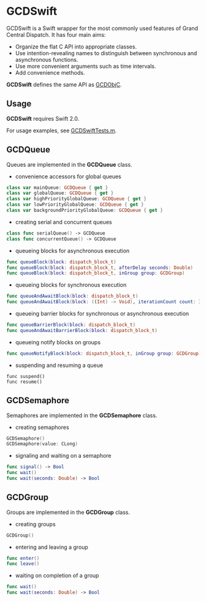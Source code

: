 # GCDSwift

GCDSwift is a Swift wrapper for the most commonly used features of Grand Central Dispatch.  It has four main aims:

* Organize the flat C API into appropriate classes.
* Use intention-revealing names to distinguish between synchronous and asynchronous functions. 
* Use more convenient arguments such as time intervals.
* Add convenience methods.

__GCDSwift__ defines the same API as [GCDObjC](https://github.com/mjmsmith/gcdobjc).

## Usage

__GCDSwift__ requires Swift 2.0.

For usage examples, see [GCDSwiftTests.m](https://github.com/mjmsmith/gcdswift/blob/master/GCDSwiftTests/GCDSwiftTests.swift).

## GCDQueue

Queues are implemented in the __GCDQueue__ class.

* convenience accessors for global queues

```swift
class var mainQueue: GCDQueue { get }
class var globalQueue: GCDQueue { get }
class var highPriorityGlobalQueue: GCDQueue { get }
class var lowPriorityGlobalQueue: GCDQueue { get }
class var backgroundPriorityGlobalQueue: GCDQueue { get }
```

* creating serial and concurrent queues

```swift
class func serialQueue() -> GCDQueue
class func concurrentQueue() -> GCDQueue
```

* queueing blocks for asynchronous execution

```swift
func queueBlock(block: dispatch_block_t)
func queueBlock(block: dispatch_block_t, afterDelay seconds: Double)
func queueBlock(block: dispatch_block_t, inGroup group: GCDGroup)
```

* queueing blocks for synchronous execution

```swift
func queueAndAwaitBlock(block: dispatch_block_t)
func queueAndAwaitBlock(block: ((Int) -> Void), iterationCount count: Int)
```

* queueing barrier blocks for synchronous or asynchronous execution

```swift
func queueBarrierBlock(block: dispatch_block_t)
func queueAndAwaitBarrierBlock(block: dispatch_block_t)
```

* queueing notify blocks on groups

```swift
func queueNotifyBlock(block: dispatch_block_t, inGroup group: GCDGroup)
```

* suspending and resuming a queue

```objc
func suspend()
func resume()
```

## GCDSemaphore

Semaphores are implemented in the __GCDSemaphore__ class.

* creating semaphores

```swift
GCDSemaphore()
GCDSemaphore(value: CLong)
```

* signaling and waiting on a semaphore

```swift
func signal() -> Bool
func wait()
func wait(seconds: Double) -> Bool
```

## GCDGroup

Groups are implemented in the __GCDGroup__ class.

* creating groups

```swift
GCDGroup()
```

* entering and leaving a group

```swift
func enter()
func leave()
```

* waiting on completion of a group

```swift
func wait()
func wait(seconds: Double) -> Bool
```
